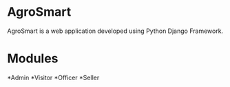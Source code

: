 # AgroSmart

AgroSmart is a web application developed using Python Django Framework. 

# Modules

*Admin
*Visitor
*Officer
*Seller
